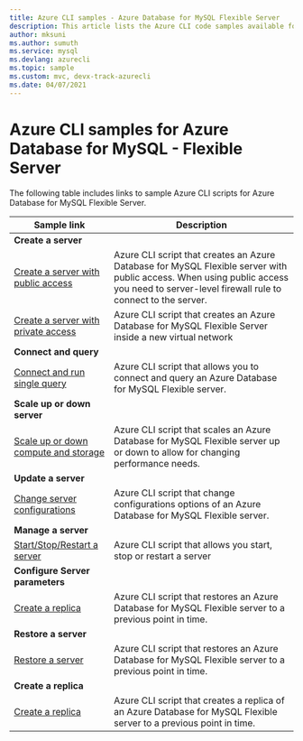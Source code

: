 ```yaml
---
title: Azure CLI samples - Azure Database for MySQL Flexible Server
description: This article lists the Azure CLI code samples available for interacting with Azure Database for MySQL Flexible Server.
author: mksuni
ms.author: sumuth
ms.service: mysql
ms.devlang: azurecli
ms.topic: sample
ms.custom: mvc, devx-track-azurecli
ms.date: 04/07/2021
---
```

# Azure CLI samples for Azure Database for MySQL - Flexible Server
The following table includes links to sample Azure CLI scripts for Azure Database for MySQL Flexible Server.

| Sample link | Description |
|---|---|
|**Create a server**||
| [Create a server with public access](scripts/sample-create-server-and-firewall-rule.md) | Azure CLI script that creates an Azure Database for MySQL Flexible server with public access. When using public access you need to server-level firewall rule to connect to the server. |
| [Create a server with private access]() | Azure CLI script that creates an Azure Database for MySQL Flexible Server inside a new virtual network|
|**Connect and query**||
| [Connect and run single query]() | Azure CLI script that allows you to connect and query an Azure Database for MySQL Flexible server. |
|**Scale up or down  server**||
| [Scale up or down compute and storage ](scripts/sample-scale-server-up-or-down.md) | Azure CLI script that scales an Azure Database for MySQL Flexible server up or down to allow for changing performance needs. |
|**Update a server**||
| [Change server configurations](./scripts/sample-change-server-configuration.md) | Azure CLI script that change configurations options of an Azure Database for MySQL Flexible server. |
|**Manage a server**||
| [Start/Stop/Restart a server]() | Azure CLI script that allows you start, stop or restart a server|
|**Configure Server parameters**||
| [Create a replica]() | Azure CLI script that restores an Azure Database for MySQL Flexible server to a previous point in time. |
|**Restore a server**||
| [Restore a server](./scripts/sample-point-in-time-restore.md?toc=%2fcli%2fazure%2ftoc.json) | Azure CLI script that restores an Azure Database for MySQL Flexible server to a previous point in time. |
|**Create a replica**||
| [Create a replica]() | Azure CLI script that creates a replica of an Azure Database for MySQL Flexible server to a previous point in time. |



